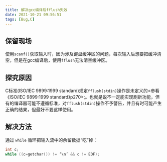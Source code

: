 ```yaml
---
title: 解决gcc编译后fflush失效
date: 2021-10-21 09:56:51
tags: [Bug,C]
---
```

## 保留现场

使用`scanf()`获取输入时，因为涉及键盘缓冲区的问题，每次输入后想要把缓冲清空，但是在gcc编译后，使用`fflush`无法清空缓冲区。

## 探究原因

C标准(ISO/IEC 9899:1999 standard)规定`fflush(stdin)`操作是未定义的<参看《ISO/IEC 9899:1999 standard》p270>;。也就是说不一定能实现刷新功能，但有的编译器可能不遵循标准，对`fflush(stdin)`操作不予警告，并且有时可能产生正确的结果，但最好不要这样使用。

## 解决方法

通过 `while` 循环把输入流中的余留数据“吃”掉：

```c
int c;
while ((c=getchar()) != ‘\n’ && c != EOF);

```

